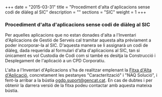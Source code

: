 +++
date        = "2015-03-31"
title       = "Procediment d'alta d'aplicacions sense codi de diàleg al SIC"
description = ""
sections    = "SIC"
weight      = 1
+++

### Procediment d'alta d'aplicacions sense codi de diàleg al SIC

Per aquelles aplicacions que no estan donades d'alta a l'Inventari d'Aplicacions de Gestió de Serveis cal tramitar aquesta alta prèviament a poder incorporar-la al SIC. D'aquesta manera se li assignarà un codi de diàleg, dada requerida al formulari d'alta d'aplicacions al SIC, tan si únicament es vol Custodia de Codi com si també es desitja la Construcció i Desplegament de l'aplicació a un CPD Corporatiu.

L'alta a l'Inventari d'Aplicacions s'ha de realitzar emplenant la [Fitxa d'Alta d'Aplicació](/related/sic/Fitxa-Alta-App.xlsm), concretament les pestanyes "Caracterització" i "NAQ Solució", i fent-la arribar a la bústia [ogdp.suport@gencat.cat](mailto://ogdp.suport@gencat.cat). En cas de dubtes i per obtenir la darrera versió de la fitxa podeu contactar amb aquesta mateixa bústia.